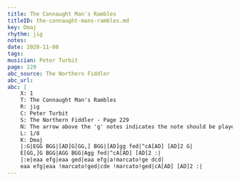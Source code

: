 ```yaml
---
title: The Connaught Man's Rambles
titleID: the-connaught-mans-rambles.md
key: Dmaj
rhythm: jig
notes: 
date: 2020-11-08
tags:
musician: Peter Turbit
page: 229
abc_source: The Northern Fiddler
abc_url: 
abc: |
    X: 1
    T: The Connaught Man's Rambles
    R: jig
    C: Peter Turbit
    S: The Northern Fiddler - Page 229
    N: The arrow above the 'g' notes indicates the note should be played slightly sharp
    L: 1/8
    K: Dmaj
    |:G|EGG BGG|[AD]G[GG,] BGG|[AD]gg fed|^cA[AD] [AD]2 G|
    E[GG,]G BGG|AGG BGG|Agg fed|^cA[AD] [AD]2 :|
    |:e|eaa efg|eaa ged|eaa efg|a!marcato!ge dcd|
    eaa efg|eaa !marcato!ged|cde !marcato!ged|cA[AD] [AD]2 :|
---
```

